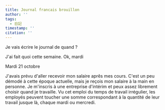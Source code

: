 ```yaml
---
title: Journal francais brouillon
author: ''
tags:
  - 日記
timestamp: ''
citation: ''
---
```

Je vais écrire le journal de quand ?

J'ai fait quoi cette semaine. Ok, mardi

Mardi 21 octobre

J'avais prévu d'aller recevoir mon salaire aprês mes cours. C'est un peu démodé à cette époque actuelle, mais je reçois mon salaire à la main en personne. Je m'inscris à une entreprise d'intérim et peux assez librement choisir quand je travaille. Vu cet emploi du temps de travail irrégulier, les employés peuvent toucher une somme correspondant à la quantité de leur travail jusque là,  chaque mardi ou mercredi.
